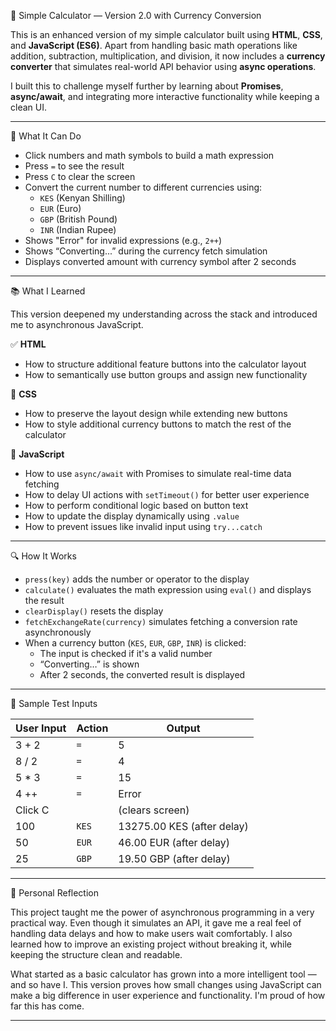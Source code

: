 🧮 Simple Calculator — Version 2.0 with Currency Conversion

This is an enhanced version of my simple calculator built using **HTML**, **CSS**, and **JavaScript (ES6)**. Apart from handling basic math operations like addition, subtraction, multiplication, and division, it now includes a **currency converter** that simulates real-world API behavior using **async operations**.

I built this to challenge myself further by learning about **Promises**, **async/await**, and integrating more interactive functionality while keeping a clean UI.

---

🚀 What It Can Do

- Click numbers and math symbols to build a math expression
- Press `=` to see the result
- Press `C` to clear the screen
- Convert the current number to different currencies using:
  - `KES` (Kenyan Shilling)
  - `EUR` (Euro)
  - `GBP` (British Pound)
  - `INR` (Indian Rupee)
- Shows "Error" for invalid expressions (e.g., `2++`)
- Shows “Converting...” during the currency fetch simulation
- Displays converted amount with currency symbol after 2 seconds

---

📚 What I Learned

This version deepened my understanding across the stack and introduced me to asynchronous JavaScript.

✅ **HTML**
- How to structure additional feature buttons into the calculator layout
- How to semantically use button groups and assign new functionality

🎨 **CSS**
- How to preserve the layout design while extending new buttons
- How to style additional currency buttons to match the rest of the calculator

🧠 **JavaScript**
- How to use `async/await` with Promises to simulate real-time data fetching
- How to delay UI actions with `setTimeout()` for better user experience
- How to perform conditional logic based on button text
- How to update the display dynamically using `.value`
- How to prevent issues like invalid input using `try...catch`

---

🔍 How It Works

- `press(key)` adds the number or operator to the display
- `calculate()` evaluates the math expression using `eval()` and displays the result
- `clearDisplay()` resets the display
- `fetchExchangeRate(currency)` simulates fetching a conversion rate asynchronously
- When a currency button (`KES`, `EUR`, `GBP`, `INR`) is clicked:
  - The input is checked if it's a valid number
  - “Converting…” is shown
  - After 2 seconds, the converted result is displayed

---

🧪 Sample Test Inputs

| User Input | Action | Output |
|------------|--------|--------|
| 3 + 2      | `=`    | 5      |
| 8 / 2      | `=`    | 4      |
| 5 * 3      | `=`    | 15     |
| 4 ++       | `=`    | Error  |
| Click C    |        | (clears screen) |
| 100        | `KES`  | 13275.00 KES (after delay) |
| 50         | `EUR`  | 46.00 EUR (after delay) |
| 25         | `GBP`  | 19.50 GBP (after delay) |

---

💬 Personal Reflection

This project taught me the power of asynchronous programming in a very practical way. Even though it simulates an API, it gave me a real feel of handling data delays and how to make users wait comfortably. I also learned how to improve an existing project without breaking it, while keeping the structure clean and readable.

What started as a basic calculator has grown into a more intelligent tool — and so have I. This version proves how small changes using JavaScript can make a big difference in user experience and functionality. I'm proud of how far this has come.

---
